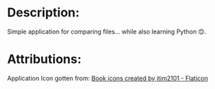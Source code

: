 # Description:
Simple application for comparing files... while also learning Python 😊.

# Attributions:
Application Icon gotten from: <a href="https://www.flaticon.com/free-icons/book" title="book icons">Book icons created by itim2101 - Flaticon</a>
